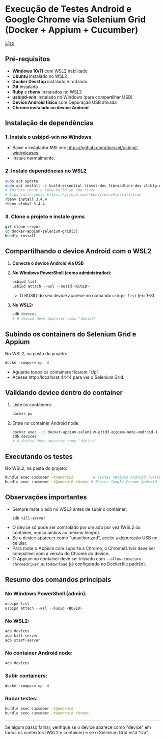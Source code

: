 # Execução de Testes Android e Google Chrome via Selenium Grid (Docker + Appium + Cucumber)

[![CI](https://github.com/stampini81/docker-appium-selenium-grid/actions/workflows/ci.yml/badge.svg)](https://github.com/stampini81/docker-appium-selenium-grid/actions/workflows/ci.yml)

## Pré-requisitos

- **Windows 10/11** com WSL2 habilitado
- **Ubuntu** instalado no WSL2
- **Docker Desktop** instalado e rodando
- **Git** instalado
- **Ruby** e **rbenv** instalados no WSL2
- **usbipd-win** instalado no Windows (para compartilhar USB)
- **Device Android físico** com Depuração USB ativada
- **Chrome instalado no device Android**

## Instalação de dependências

### 1. Instale o usbipd-win no Windows
- Baixe o instalador MSI em: https://github.com/dorssel/usbipd-win/releases
- Instale normalmente.

### 2. Instale dependências no WSL2
```sh
sudo apt update
sudo apt install -y build-essential libssl-dev libreadline-dev zlib1g-dev git
# Instale rbenv e ruby-build se não tiver
# Siga instruções: https://github.com/rbenv/rbenv#installation
rbenv install 3.4.4
rbenv global 3.4.4
```

### 3. Clone o projeto e instale gems
```sh
git clone <repo>
cd docker-appium-selenium-grid(3)
bundle install
```

## Compartilhando o device Android com o WSL2

1. **Conecte o device Android via USB**
2. **No Windows PowerShell (como administrador):**
   ```powershell
   usbipd list
   usbipd attach --wsl --busid <BUSID>
   ```
   - O BUSID do seu device aparece no comando `usbipd list` (ex: 1-3)

3. **No WSL2:**
   ```sh
   adb devices
   # O device deve aparecer como "device"
   ```

## Subindo os containers do Selenium Grid e Appium

No WSL2, na pasta do projeto:
```sh
docker-compose up -d
```
- Aguarde todos os containers ficarem "Up".
- Acesse http://localhost:4444 para ver o Selenium Grid.

## Validando device dentro do container

1. Liste os containers:
   ```sh
   docker ps
   ```
2. Entre no container Android node:
   ```sh
   docker exec -it docker-appium-selenium-grid3-appium-node-android-1 bash
   adb devices
   # O device deve aparecer como "device"
   ```

## Executando os testes

No WSL2, na pasta do projeto:
```sh
bundle exec cucumber -t@android         # Testes nativos Android (Calculadora)
bundle exec cucumber -t@android_chrome # Testes Google Chrome Android
```

## Observações importantes
- Sempre mate o adb no WSL2 antes de subir o container:
  ```sh
  adb kill-server
  ```
- O device só pode ser controlado por um adb por vez (WSL2 ou container, nunca ambos ao mesmo tempo).
- Se o device aparecer como "unauthorized", aceite a depuração USB no celular.
- Para rodar o Appium com suporte a Chrome, o ChromeDriver deve ser compatível com a versão do Chrome do device.
- O Appium no container deve ser iniciado com `--allow-insecure chromedriver_autodownload` (já configurado no Dockerfile padrão).

## Resumo dos comandos principais

### No Windows PowerShell (admin):
```powershell
usbipd list
usbipd attach --wsl --busid <BUSID>
```

### No WSL2:
```sh
adb devices
adb kill-server
adb start-server
```

### No container Android node:
```sh
adb devices
```

### Subir containers:
```sh
docker-compose up -d
```

### Rodar testes:
```sh
bundle exec cucumber -t@android
bundle exec cucumber -t@android_chrome
```

---

Se algum passo falhar, verifique se o device aparece como "device" em todos os contextos (WSL2 e container) e se o Selenium Grid está "Up".
